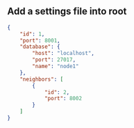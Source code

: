 ## Add a settings file into root
```json
{
    "id": 1,
    "port": 8001,
    "database": {
        "host": "localhost",
        "port": 27017,
        "name": "node1"
    },
    "neighbors": [
        {
            "id": 2,
            "port": 8002
        }
    ]
}
```